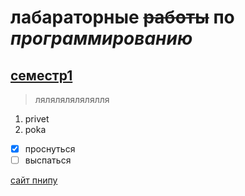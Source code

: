 # **лабараторные** ~~работы~~ по ***программированию***
## <ins>семестр1</ins> 
> лялялялялялялля
1. privet
2. poka
- [x] проснуться
- [ ] выспаться

[сайт пнипу](<https://pstu.ru/> "ПНИПУ")


